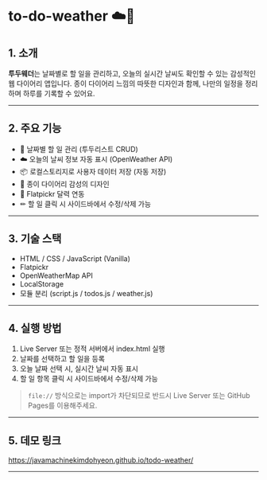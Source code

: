 # to-do-weather ☁️📝

## 1. 소개

**투두웨더**는 날짜별로 할 일을 관리하고, 오늘의 실시간 날씨도 확인할 수 있는 감성적인 웹 다이어리 앱입니다. 종이 다이어리 느낌의 따뜻한 디자인과 함께, 나만의 일정을 정리하며 하루를 기록할 수 있어요.

---

## 2. 주요 기능

* 📅 날짜별 할 일 관리 (투두리스트 CRUD)
* ☁️ 오늘의 날씨 정보 자동 표시 (OpenWeather API)
* 📦 로컬스토리지로 사용자 데이터 저장 (자동 저장)
* 🎨 종이 다이어리 감성의 디자인
* 📆 Flatpickr 달력 연동
* ✏ 할 일 클릭 시 사이드바에서 수정/삭제 가능

---

## 3. 기술 스택

* HTML / CSS / JavaScript (Vanilla)
* Flatpickr
* OpenWeatherMap API
* LocalStorage
* 모듈 분리 (script.js / todos.js / weather.js)

---

## 4. 실행 방법

1. Live Server 또는 정적 서버에서 index.html 실행
2. 날짜를 선택하고 할 일을 등록
3. 오늘 날짜 선택 시, 실시간 날씨 자동 표시
4. 할 일 항목 클릭 시 사이드바에서 수정/삭제 가능

> `file://` 방식으로는 import가 차단되므로 반드시 Live Server 또는 GitHub Pages를 이용해주세요.

---

## 5. 데모 링크

https://javamachinekimdohyeon.github.io/todo-weather/

---

